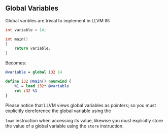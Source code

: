 ## Global Variables


Global varibles are trivial to implement in LLVM IR:

```cpp
int variable = 14;

int main()
{
	return variable;
}
```

Becomes:


```llvm
@variable = global i32 14

define i32 @main() nounwind {
	%1 = load i32* @variable
	ret i32 %1
}
```

Please notice that LLVM views global variables as pointers; so you must explicitly dereference the global variable using the

`load` instruction when accessing its value, likewise you must explicitly store the value of a global variable using the `store`
instruction.


